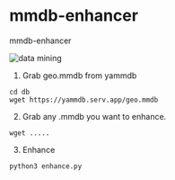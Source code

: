 # mmdb-enhancer
mmdb-enhancer

![data mining](https://thumbs.gfycat.com/HopefulNarrowJuliabutterfly-size_restricted.gif)


1. Grab geo.mmdb from yammdb
```
cd db
wget https://yammdb.serv.app/geo.mmdb 
```

2. Grab any .mmdb you want to enhance.
```
wget .....
```

3. Enhance
```
python3 enhance.py
```